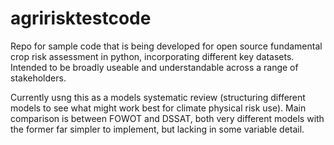 # agririsktestcode
Repo for sample code that is being developed for open source fundamental crop risk assessment in python, incorporating different key datasets. Intended to be broadly useable and understandable across a range of stakeholders.

Currently usng this as a models systematic review (structuring different models to see what might work best for climate physical risk use). Main comparison is between FOWOT and DSSAT, both very different models with the former far simpler to implement, but lacking in some variable detail.

